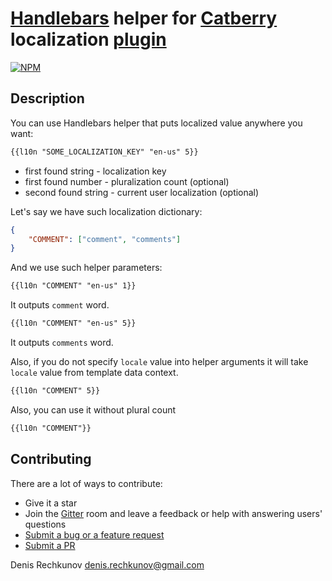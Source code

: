 # [Handlebars](http://handlebarsjs.com/) helper for [Catberry](https://github.com/catberry/catberry) localization [plugin](https://github.com/catberry/catberry-l10n)

[![NPM](https://nodei.co/npm/catberry-l10n-handlebars-helper.png)](https://nodei.co/npm/catberry-l10n-handlebars-helper/)

## Description
You can use Handlebars helper that puts localized value anywhere you want:

```html
{{l10n "SOME_LOCALIZATION_KEY" "en-us" 5}}
```

* first found string - localization key
* first found number - pluralization count (optional)
* second found string - current user localization (optional)

Let's say we have such localization dictionary:

```json
{
	"COMMENT": ["comment", "comments"]
}
```

And we use such helper parameters:

```html
{{l10n "COMMENT" "en-us" 1}}
```
It outputs `comment` word.

```html
{{l10n "COMMENT" "en-us" 5}}
```
It outputs `comments` word.

Also, if you do not specify `locale` value into helper arguments it will take
`locale` value from template data context.

```html
{{l10n "COMMENT" 5}}
```

Also, you can use it without plural count

```html
{{l10n "COMMENT"}}
```

## Contributing

There are a lot of ways to contribute:

* Give it a star
* Join the [Gitter](https://gitter.im/catberry/catberry) room and leave a feedback or help with answering users' questions
* [Submit a bug or a feature request](https://github.com/catberry/catberry-l10n-handlebars-helper/issues)
* [Submit a PR](https://github.com/catberry/catberry-l10n-handlebars-helper/blob/develop/CONTRIBUTING.md)

Denis Rechkunov <denis.rechkunov@gmail.com>